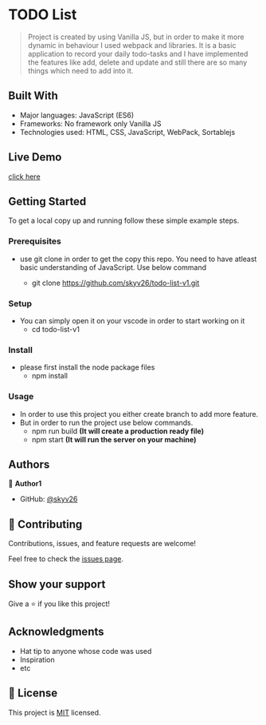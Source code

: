
# TODO List

> Project is created by using Vanilla JS, but in order to make it more dynamic in behaviour I used webpack and libraries. It is a basic application to record your daily todo-tasks and I have implemented the features like add, delete and update and still there are so many things which need to add into it.


## Built With

- Major languages: JavaScript (ES6)
- Frameworks: No framework only Vanilla JS
- Technologies used: HTML, CSS, JavaScript, WebPack, Sortablejs

## Live Demo

[click here](https://skyv26.github.io/todo-list-v1/)


## Getting Started

To get a local copy up and running follow these simple example steps.

### Prerequisites

- use git clone in order to get the copy this repo. You need to have atleast basic understanding of JavaScript. Use below command

  - git clone https://github.com/skyv26/todo-list-v1.git


### Setup

- You can simply open it on your vscode in order to start working on it
  - cd todo-list-v1


### Install

- please first install the node package files
  - npm install


### Usage

- In order to use this project you either create branch to add more feature.
- But in order to run the project use below commands.
  - npm run build **(It will create a production ready file)**
  - npm start **(It will run the server on your machine)**

## Authors

👤 **Author1**

- GitHub: [@skyv26](https://github.com/skyv26)


## 🤝 Contributing

Contributions, issues, and feature requests are welcome!

Feel free to check the [issues page](../../issues/).

## Show your support

Give a ⭐️ if you like this project!

## Acknowledgments

- Hat tip to anyone whose code was used
- Inspiration
- etc

## 📝 License

This project is [MIT](./LICENSE) licensed.
